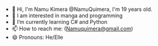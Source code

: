 - 👋 Hi, I'm Namu Kimera @NamuQuimera, I'm 19 years old.
- 👀 I am interested in manga and programming
- 🌱 I’m currently learning C# and Python
- 📫 How to reach me: (Namuquimera@gmail.com)
- 😄 Pronouns: He/Elle

<!---
NamuQuimera/NamuQuimera is a ✨ special ✨ repository because its `README.md` (this file) appears on your GitHub profile.
You can click the Preview link to take a look at your changes.
--->
